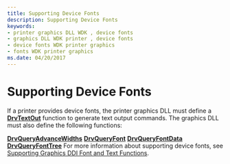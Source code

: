 ```yaml
---
title: Supporting Device Fonts
description: Supporting Device Fonts
keywords:
- printer graphics DLL WDK , device fonts
- graphics DLL WDK printer , device fonts
- device fonts WDK printer graphics
- fonts WDK printer graphics
ms.date: 04/20/2017
---
```


# Supporting Device Fonts





If a printer provides device fonts, the printer graphics DLL must define a [**DrvTextOut**](/windows/win32/api/winddi/nf-winddi-drvtextout) function to generate text output commands. The graphics DLL must also define the following functions:

[**DrvQueryAdvanceWidths**](/windows/win32/api/winddi/nf-winddi-drvqueryadvancewidths)
[**DrvQueryFont**](/windows/win32/api/winddi/nf-winddi-drvqueryfont)
[**DrvQueryFontData**](/windows/win32/api/winddi/nf-winddi-drvqueryfontdata)
[**DrvQueryFontTree**](/windows/win32/api/winddi/nf-winddi-drvqueryfonttree)
For more information about supporting device fonts, see [Supporting Graphics DDI Font and Text Functions](../display/supporting-graphics-ddi-font-and-text-functions.md).

 

